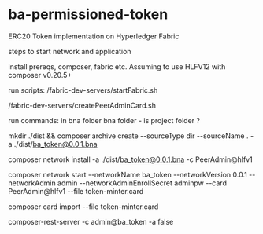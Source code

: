 # ba-permissioned-token
ERC20 Token implementation on Hyperledger Fabric

steps to start network and application

 install prereqs, composer, fabric etc.
 Assuming to use HLFV12 with composer v0.20.5+

 run scripts:
 /fabric-dev-servers/startFabric.sh

 /fabric-dev-servers/createPeerAdminCard.sh


 run commands: in bna folder 
    bna folder - is project folder ? 

 mkdir ./dist && composer archive create --sourceType dir --sourceName . -a ./dist/ba_token@0.0.1.bna

 composer network install -a ./dist/ba_token@0.0.1.bna -c PeerAdmin@hlfv1
 
composer network start --networkName ba_token --networkVersion 0.0.1 --networkAdmin admin --networkAdminEnrollSecret adminpw --card PeerAdmin@hlfv1 --file token-minter.card

composer card import --file token-minter.card

composer-rest-server -c admin@ba_token -a false
